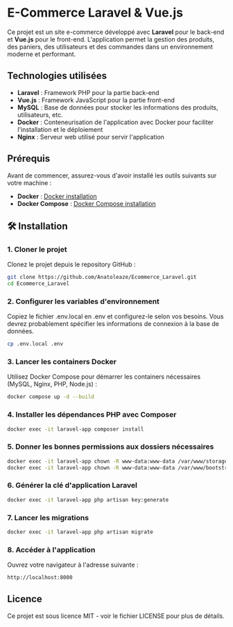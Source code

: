 # E-Commerce Laravel & Vue.js

Ce projet est un site e-commerce développé avec **Laravel** pour le back-end et **Vue.js** pour le front-end. L'application permet la gestion des produits, des paniers, des utilisateurs et des commandes dans un environnement moderne et performant.

## Technologies utilisées

- **Laravel** : Framework PHP pour la partie back-end
- **Vue.js** : Framework JavaScript pour la partie front-end
- **MySQL** : Base de données pour stocker les informations des produits, utilisateurs, etc.
- **Docker** : Conteneurisation de l'application avec Docker pour faciliter l'installation et le déploiement
- **Nginx** : Serveur web utilisé pour servir l'application

## Prérequis

Avant de commencer, assurez-vous d'avoir installé les outils suivants sur votre machine :

- **Docker** : [Docker installation](https://www.docker.com/get-started)
- **Docker Compose** : [Docker Compose installation](https://docs.docker.com/compose/install/)

## 🛠️ Installation

### 1. Cloner le projet

Clonez le projet depuis le repository GitHub :

```bash
git clone https://github.com/Anatoleaze/Ecommerce_Laravel.git
cd Ecommerce_Laravel
```

### 2. Configurer les variables d'environnement
Copiez le fichier .env.local en .env et configurez-le selon vos besoins. Vous devrez probablement spécifier les informations de connexion à la base de données.

```bash
cp .env.local .env
```

### 3. Lancer les containers Docker
Utilisez Docker Compose pour démarrer les containers nécessaires (MySQL, Nginx, PHP, Node.js) :

```bash
docker compose up -d --build
```

### 4. Installer les dépendances PHP avec Composer

```bash
docker exec -it laravel-app composer install
```

### 5. Donner les bonnes permissions aux dossiers nécessaires

```bash
docker exec -it laravel-app chown -R www-data:www-data /var/www/storage
docker exec -it laravel-app chown -R www-data:www-data /var/www/bootstrap/cache
```

### 6. Générer la clé d'application Laravel

```bash
docker exec -it laravel-app php artisan key:generate
```

### 7. Lancer les migrations

```bash
docker exec -it laravel-app php artisan migrate

```

### 8. Accéder à l'application

Ouvrez votre navigateur à l'adresse suivante :

```bash
http://localhost:8000
```

## Licence

Ce projet est sous licence MIT - voir le fichier LICENSE pour plus de détails.
